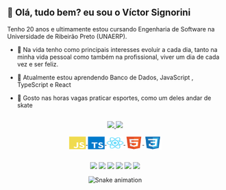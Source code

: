 ## 👋 Olá, tudo bem? eu sou o Víctor Signorini
 
 Tenho 20 anos e ultimamente estou cursando Engenharia de Software na 
 Universidade de Ribeirão Preto (UNAERP).
 
 * 👀 Na vida tenho como principais interesses evoluir a cada dia, tanto na minha vida pessoal
 como também na profissional, viver um dia de cada vez e ser feliz.
 
 * 🌱 Atualmente estou aprendendo Banco de Dados, JavaScript , TypeScript e React

 * 💞️ Gosto nas horas vagas praticar esportes, como um deles andar de skate

##

<div align="center">
  <a href="https://github.com/victorsig">
  <img height="180em" src="https://github-readme-stats.vercel.app/api?username=victorsig&show_icons=true&theme=dark&include_all_commits=true&count_private=true"/>
  <img height="180em" src="https://github-readme-stats.vercel.app/api/top-langs/?username=victorsig&layout=compact&langs_count=7&theme=dark"/>
</div>

 <div style="display: inline_block" align="center"><br>
  <img align="center" alt="Sigg-Js" height="30" width="40" src="https://raw.githubusercontent.com/devicons/devicon/master/icons/javascript/javascript-plain.svg">
  <img align="center" alt="Sigg-Ts" height="30" width="40" src="https://raw.githubusercontent.com/devicons/devicon/master/icons/typescript/typescript-plain.svg">
  <img align="center" alt="Sigg-React" height="30" width="40" src="https://raw.githubusercontent.com/devicons/devicon/master/icons/react/react-original.svg">
  <img align="center" alt="Sigg-HTML" height="30" width="40" src="https://raw.githubusercontent.com/devicons/devicon/master/icons/html5/html5-original.svg">
  <img align="center" alt="Sigg-CSS" height="30" width="40" src="https://raw.githubusercontent.com/devicons/devicon/master/icons/css3/css3-original.svg">
</div>
 
  ##
 
<div align="center"> 
  <a href="https://www.youtube.com/channel/UCFLK8o7VP10EcqHpk3NWrHg" target="_blank"><img src="https://img.shields.io/badge/YouTube-FF0000?style=for-the-badge&logo=youtube&logoColor=white" target="_blank"></a>
  <a href="https://www.instagram.com/victorsig_/" target="_blank"><img src="https://img.shields.io/badge/-Instagram-%23E4405F?style=for-the-badge&logo=instagram&logoColor=white" target="_blank"></a>
 	<a href="https://www.twitch.tv/siggcs" target="_blank"><img src="https://img.shields.io/badge/Twitch-9146FF?style=for-the-badge&logo=twitch&logoColor=white" target="_blank"></a>
 <a href="https://discord.gg/7SM3MVRdPj" target="_blank"><img src="https://img.shields.io/badge/Discord-7289DA?style=for-the-badge&logo=discord&logoColor=white" target="_blank"></a> 
  <a href = "mailto:victorsignorinii@hotmail.com"><img src="https://img.shields.io/badge/Microsoft_Outlook-0078D4?style=for-the-badge&logo=microsoft-outlook&logoColor=white" target="_blank"></a>
  <a href="https://www.linkedin.com/in/victorsigg/" target="_blank"><img src="https://img.shields.io/badge/-LinkedIn-%230077B5?style=for-the-badge&logo=linkedin&logoColor=white" target="_blank"></a> 
 
 ![Snake animation](https://github.com/victorsig/victorsig/blob/output/github-contribution-grid-snake.svg)
 
</div>
